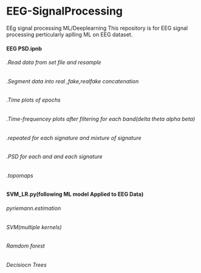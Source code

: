# EEG-SignalProcessing
EEg signal processing ML/Deeplearning
This repository is for EEG signal processing perticularly aplling ML on EEG dataset.
#### EEG PSD.ipnb
###### .Read data from set file and resample
###### .Segment data into real ,fake,realfake concatenation
###### .Time plots of epochs
###### .Time-frequencey plots after filtering for each band(delta theta alpha beta)
###### .repeated for each signature and mixture of signature
###### .PSD for each and and each signature
###### .topomaps
#### SVM_LR.py(following ML model Applied to EEG Data)
###### pyriemann.estimation
###### SVM(multiple kernels)
###### Ramdom forest
###### Decisiocn Trees

